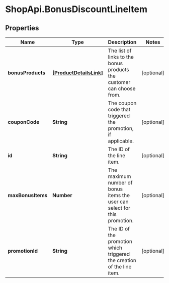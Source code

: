 # ShopApi.BonusDiscountLineItem

## Properties
Name | Type | Description | Notes
------------ | ------------- | ------------- | -------------
**bonusProducts** | [**[ProductDetailsLink]**](ProductDetailsLink.md) | The list of links to the bonus products the customer can choose from. | [optional] 
**couponCode** | **String** | The coupon code that triggered the promotion, if applicable. | [optional] 
**id** | **String** | The ID of the line item. | [optional] 
**maxBonusItems** | **Number** | The maximum number of bonus items the user can select for this promotion. | [optional] 
**promotionId** | **String** | The ID of the promotion which triggered the creation of the line item. | [optional] 


